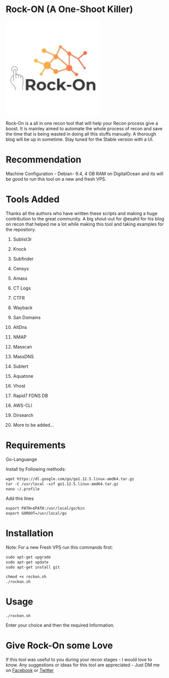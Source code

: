 # Rock-ON (A One-Shoot Killer)
![Rock-ON Logo](logo1.jpg)

Rock-On is a all in one recon tool that will help your Recon process give a boost. It is mainley aimed to automate the whole process of recon and save the time that is being wasted in doing all this stuffs manually. A thorough blog will be up in sometime. Stay tuned for the Stable version with a UI.

# Recommendation

Machine Configuration - Debian- 9.4, 4 GB RAM on DigitalOcean and its will be good to run this tool on a new and fresh VPS.

# Tools Added
Thanks all the authors who have written these scripts and making a huge contribution to the great community. A big shout-out for @esahil for his blog on recon that helped me a lot while making this tool and taking examples for the repository.

1. Sublist3r 
1. Knock 
1. Subfinder 
1. Censys 
1. Amass 
1. CT Logs 
1. CTFR 
1. Wayback 
1. San Domains 
1. AltDns 
1. NMAP
1. Masscan
1. MassDNS
1. Sublert
1. Aquatone
1. Vhost
1. Rapid7 FDNS DB
1. AWS-CLI
1. Dirsearch

1. More to be added...


# Requirements

Go-Languange

Install by Following methods:
```
wget https://dl.google.com/go/go1.12.5.linux-amd64.tar.gz
tar -C /usr/local -xzf go1.12.5.linux-amd64.tar.gz
nano ~/.profile
```
Add this lines
``` 
export PATH=$PATH:/usr/local/go/bin
export GOROOT=/usr/local/go
```

# Installation

Note: For a new Fresh VPS run this commands first:
```
sudo apt-get upgrade
sudo apt-get update
sudo apt-get install git
```

```
chmod +x rockon.sh
./rockon.sh
```

# Usage

```
./rockon.sh
```
Enter your choice and then the required Information.

# Give Rock-On some Love

If this tool was useful to you during your recon stages - I would love to know. Any suggestions or ideas for this tool are appreciated - Just DM me on [Facebook](https://www.facebook.com/silverpoision) or [Twitter](https://twitter.com/SilverPoision)
